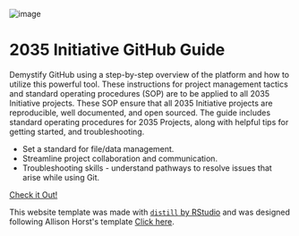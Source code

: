 ![image](https://github.com/The2035Initiative/2035Initiative-GitHubGuide/assets/141206781/27e32210-8ed8-411d-8a41-b8697d2469f8)
# 2035 Initiative GitHub Guide

Demystify GitHub using a step-by-step overview of the platform and how to utilize this powerful tool. These instructions for project management tactics and standard operating procedures (SOP) are to be applied to all 2035 Initiative projects. These SOP ensure that all 2035 Initiative projects are reproducible, well documented, and open sourced. The guide includes standard operating procedures for 2035 Projects, along with helpful tips for getting started, and troubleshooting.

-   Set a standard for file/data management.
-   Streamline project collaboration and communication.
-   Troubleshooting skills - understand pathways to resolve issues that arise while using Git.

[Check it Out!](https://saingersoll.github.io/2035Initiative-GitHubGuide/topic_1.html)















This website template was made with [`distill` by RStudio](https://rstudio.github.io/distill/) and was designed following  Allison Horst's template [Click here](https://docs.google.com/document/d/1iC0f8VONz269Fm6dVHXeiQuWubNOgOiHjF6oHNBLD-o/edit?usp=sharing).
